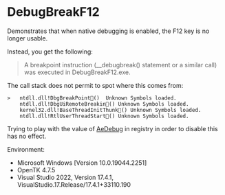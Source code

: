 # DebugBreakF12

Demonstrates that when native debugging is enabled, the F12 key is no longer usable.

Instead, you get the following:

> A breakpoint instruction (__debugbreak() statement or a similar call) was executed in DebugBreakF12.exe.

The call stack does not permit to spot where this comes from:

```
>	ntdll.dll!DbgBreakPoint()	Unknown	Symbols loaded.
 	ntdll.dll!DbgUiRemoteBreakin()	Unknown	Symbols loaded.
 	kernel32.dll!BaseThreadInitThunk()	Unknown	Symbols loaded.
 	ntdll.dll!RtlUserThreadStart()	Unknown	Symbols loaded.
```

Trying to play with the value of [AeDebug](https://learn.microsoft.com/en-us/previous-versions/windows/it-pro/windows-2000-server/cc939482(v=technet.10)) in registry in order to disable this has no effect.

Environment:
- Microsoft Windows [Version 10.0.19044.2251]
- OpenTK 4.7.5
- Visual Studio 2022, Version 17.4.1, VisualStudio.17.Release/17.4.1+33110.190
